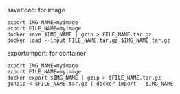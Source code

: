 save/load: for image
```
export IMG_NAME=myimage
export FILE_NAME=myimage
docker save $IMG_NAME | gzip > FILE_NAME.tar.gz
docker load --input FILE_NAME.tar.gz $IMG_NAME.tar.gz
```

export/import: for container
```
export IMG_NAME=myimage
export FILE_NAME=myimage
docker export $IMG_NAME | gzip > $FILE_NAME.tar.gz
gunzip < $FILE_NAME.tar.gz | docker import - $IMG_NAME
```

